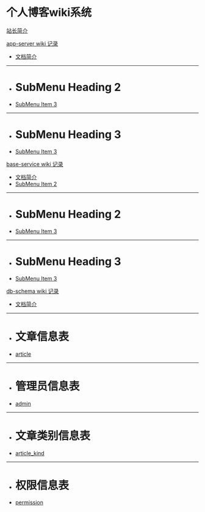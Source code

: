 # 个人博客wiki系统

[站长简介](about.md)

[app-server wiki 记录]()

  * [文档简介](app-server/README.md)
  - - - -
  * # SubMenu Heading 2
  * [SubMenu Item 3](subitem3.md)
  - - - -
  * # SubMenu Heading 3
  * [SubMenu Item 3](subitem3.md)

[base-service wiki 记录]()
    
   * [文档简介](base-service/README.md)
   * [SubMenu Item 2](subitem2.md)
   - - - -
   * # SubMenu Heading 2
   * [SubMenu Item 3](subitem3.md)
   - - - -
   * # SubMenu Heading 3
   * [SubMenu Item 3](subitem3.md)
   
[db-schema wiki 记录]()
    
   * [文档简介](schema/README.md)
   - - - -
   * # 文章信息表
   * [article](schema/article_sql.md)
   - - - -
   * # 管理员信息表
   * [admin](schema/admin_sql.md)
   - - - -
   * # 文章类别信息表
   * [article_kind](schema/article_kind_sql.md)
   - - - -
   * # 权限信息表
   * [permission](schema/permission.md)
